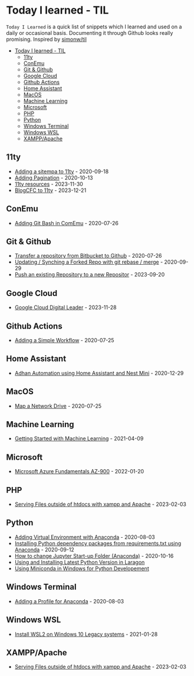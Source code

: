 # Today I learned - TIL
`Today I Learned` is a quick list of snippets which I learned and used on a daily or occasional basis. Documenting it through Github looks really promising. Inspired by [simonw/til](https://github.com/simonw/til)

- [Today I learned - TIL](#today-i-learned---til)
  - [11ty](#11ty)
  - [ConEmu](#conemu)
  - [Git \& Github](#git--github)
  - [Google Cloud](#google-cloud)
  - [Github Actions](#github-actions)
  - [Home Assistant](#home-assistant)
  - [MacOS](#macos)
  - [Machine Learning](#machine-learning)
  - [Microsoft](#microsoft)
  - [PHP](#php)
  - [Python](#python)
  - [Windows Terminal](#windows-terminal)
  - [Windows WSL](#windows-wsl)
  - [XAMPP/Apache](#xamppapache)


## 11ty
* [Adding a sitempa to 11ty](https://github.com/Akbarsait/todayilearned/blob/master/11ty/adding-a-sitemap.md) - 2020-09-18
* [Adding Pagination](https://github.com/Akbarsait/todayilearned/blob/master/11ty/adding-pagination.md) - 2020-10-13
* [11ty resources](https://github.com/Akbarsait/todayilearned/blob/master/11ty/11ty-resources.md) - 2023-11-30
* [BlogCFC to 11ty](https://github.com/Akbarsait/todayilearned/blob/master/11ty/blogcfc-to-11ty.md) - 2023-12-21
    
## ConEmu
* [Adding Git Bash in ComEmu](https://github.com/Akbarsait/todayilearned/blob/master/conemu-utils/adding-gitbash.md) - 2020-07-26

## Git & Github
* [Transfer a repository from Bitbucket to Github](https://github.com/Akbarsait/todayilearned/blob/master/git/transfer-repository-frombitbucket-togithub.md) - 2020-07-26
* [Updating / Synching a Forked Repo with git rebase / merge](https://github.com/Akbarsait/todayilearned/blob/master/git/updating-synching-forked-repowithgit-rebase-merge.md) - 2020-09-29
* [Push an existing Repository to a new Repositor](https://github.com/Akbarsait/todayilearned/blob/master/git/push-existing-repo-tonew-repo.md) - 2023-09-20
    
## Google Cloud
* [Google Cloud Digital Leader](https://github.com/Akbarsait/todayilearned/blob/master/google-cloud/google-cloud-digital-leader.md) - 2023-11-28

## Github Actions
* [Adding a Simple Workflow](https://github.com/Akbarsait/todayilearned/blob/master/github-actions/adding-a-simple-workflow.md) - 2020-07-25

## Home Assistant
* [Adhan Automation using Home Assistant and Nest Mini](https://github.com/Akbarsait/todayilearned/blob/master/home-assistant/adhaan-automation-nest-mini.md) - 2020-12-29

## MacOS
* [Map a Network Drive](https://github.com/Akbarsait/todayilearned/blob/master/macos/map-a-network-drive.md) - 2020-07-25

## Machine Learning
* [Getting Started with Machine Learning](https://github.com/Akbarsait/todayilearned/blob/master/machine-learning/README.md) - 2021-04-09

## Microsoft
* [Microsoft Azure Fundamentals AZ-900](https://github.com/Akbarsait/todayilearned/blob/master/microsoft/azure-az900.md) - 2022-01-20

## PHP
* [Serving Files outside of htdocs with xampp and Apache](https://github.com/Akbarsait/todayilearned/blob/master/php/howto-xampp-apache-servesoutside-htdocs.md) - 2023-02-03

## Python
* [Adding Virtual Environment with Anaconda](https://github.com/Akbarsait/todayilearned/blob/master/python/adding-virtual-environment-anaconda.md) - 2020-08-03
* [Installing Python dependency packages from requirements.txt using  Anaconda](https://github.com/Akbarsait/todayilearned/blob/master/python/installing-python-depencypackage-anaconda.md) - 2020-09-12
* [How to change Jupyter Start-up Folder (Anaconda)](https://github.com/Akbarsait/todayilearned/blob/master/python/howto-change-jupyter-notebook-startup-folder.md) - 2020-10-16
* [Using and Installing Latest Python Version in Laragon](python/using-and-installing-latest-python-version-in-laragon.md)
* [Using Miniconda in Windows for Python Developement](python/using-miniconda-python-windows.md)

## Windows Terminal
* [Adding a Profile for Anaconda](https://github.com/Akbarsait/todayilearned/blob/master/windows-terminal/adding-profile-for-anaconda.md) - 2020-08-03

## Windows WSL
* [Install WSL2 on Windows 10 Legacy systems](https://github.com/Akbarsait/todayilearned/blob/master/windows-wsl/install-wsl-in-windows10-legacy.md) - 2021-01-28

## XAMPP/Apache
* [Serving Files outside of htdocs with xampp and Apache](https://github.com/Akbarsait/todayilearned/blob/master/php/howto-xampp-apache-servesoutside-htdocs.md) - 2023-02-03
